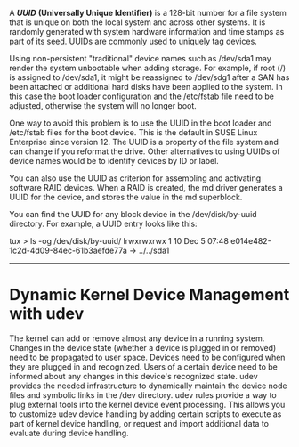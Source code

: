 

A ***UUID*** **(Universally Unique Identifier)** is a 128-bit number for a file system that is unique on both the local system and across other systems. It is randomly generated with system hardware information and time stamps as part of its seed. UUIDs are commonly used to uniquely tag devices.

Using non-persistent "traditional" device names such as /dev/sda1 may render the system unbootable when adding storage. For example, if root (/) is assigned to /dev/sda1, it might be reassigned to /dev/sdg1 after a SAN has been attached or additional hard disks have been applied to the system. In this case the boot loader configuration and the /etc/fstab file need to be adjusted, otherwise the system will no longer boot.

One way to avoid this problem is to use the UUID in the boot loader and /etc/fstab files for the boot device. This is the default in SUSE Linux Enterprise since version 12. The UUID is a property of the file system and can change if you reformat the drive. Other alternatives to using UUIDs of device names would be to identify devices by ID or label.

You can also use the UUID as criterion for assembling and activating software RAID devices. When a RAID is created, the md driver generates a UUID for the device, and stores the value in the md superblock.

You can find the UUID for any block device in the /dev/disk/by-uuid directory. For example, a UUID entry looks like this:

tux > ls -og /dev/disk/by-uuid/
lrwxrwxrwx 1 10 Dec  5 07:48 e014e482-1c2d-4d09-84ec-61b3aefde77a -> ../../sda1

----------------------------------------------------------------------------------------
# Dynamic Kernel Device Management with udev

The kernel can add or remove almost any device in a running system. Changes in the device state (whether a device is plugged in or removed) need to be propagated to user space. Devices need to be configured when they are plugged in and recognized. Users of a certain device need to be informed about any changes in this device's recognized state. udev provides the needed infrastructure to dynamically maintain the device node files and symbolic links in the /dev directory. udev rules provide a way to plug external tools into the kernel device event processing. This allows you to customize udev device handling by adding certain scripts to execute as part of kernel device handling, or request and import additional data to evaluate during device handling. 

